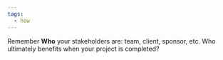 ```yaml
---
tags:
  - how
---
```


Remember **Who** your stakeholders are: team, client, sponsor, etc. Who ultimately benefits when your project is completed?
